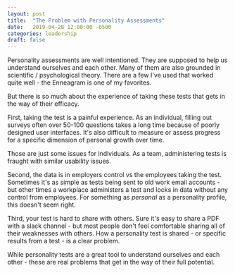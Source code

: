 ```yaml
---
layout: post
title:  "The Problem with Personality Assessments"
date:   2019-04-28 12:00:00 -0500
categories: leadership
draft: false
---
```


Personality assessments are well intentioned. They are supposed to help us understand ourselves and each other. Many of them are also grounded in scientific / psychological theory. There are a few I've used that worked quite well - the Enneagram is one of my favorites.

But there is so much about the experience of taking these tests that gets in the way of their efficacy.

First, taking the test is a painful experience. As an individual, filling out surveys often over 50-100 questions takes a long time because of poorly designed user interfaces. It's also difficult to measure or assess progress for a specific dimension of personal growth over time. 

Those are just some issues for individuals. As a team, administering tests is fraught with similar usability issues. 

Second, the data is in employers control vs the employees taking the test. Sometimes it's as simple as tests being sent to old work email accounts - but other times a workplace administers a test and locks in data without any control from employees. For something as _personal_ as a personality profile, this doesn't seem right. 

Third, your test is hard to share with others. Sure it's easy to share a PDF with a slack channel - but most people don't feel comfortable sharing all of their weaknesses with others. How a personality test is shared - or specific results from a test - is a clear problem. 

While personality tests are a great tool to understand ourselves and each other - these are real problems that get in the way of their full potential. 